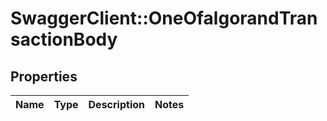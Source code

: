 # SwaggerClient::OneOfalgorandTransactionBody

## Properties
Name | Type | Description | Notes
------------ | ------------- | ------------- | -------------

